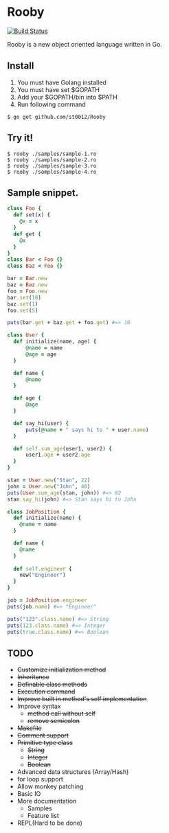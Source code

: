 # Rooby

[![Build Status](https://travis-ci.org/st0012/Rooby.svg?branch=master)](https://travis-ci.org/st0012/Rooby)

Rooby is a new object oriented language written in Go.

## Install

1. You must have Golang installed
2. You must have set $GOPATH
3. Add your $GOPATH/bin into $PATH
4. Run following command 

```
$ go get github.com/st0012/Rooby
```

## Try it!
```
$ rooby ./samples/sample-1.ro
$ rooby ./samples/sample-2.ro
$ rooby ./samples/sample-3.ro
$ rooby ./samples/sample-4.ro
```

##  Sample snippet.
```ruby
class Foo {
  def set(x) {
    @x = x
  }
  def get {
    @x
  }
}
class Bar < Foo {}
class Baz < Foo {}

bar = Bar.new
baz = Baz.new
foo = Foo.new
bar.set(10)
baz.set(1)
foo.set(5)

puts(bar.get + baz.get + foo.get) #=> 16
```

```ruby
class User {
  def initialize(name, age) {
      @name = name
      @age = age
  }

  def name {
      @name
  }

  def age {
      @age
  }

  def say_hi(user) {
      puts(@name + " says hi to " + user.name)
  }

  def self.sum_age(user1, user2) {
      user1.age + user2.age
  }
}

stan = User.new("Stan", 22)
john = User.new("John", 40)
puts(User.sum_age(stan, john)) #=> 62
stan.say_hi(john) #=> Stan says hi to John
```

```ruby
class JobPosition {
  def initialize(name) {
    @name = name
  }

  def name {
    @name
  }
    
  def self.engineer {
    new("Engineer")
  }
}

job = JobPosition.engineer
puts(job.name) #=> "Engineer"
```


```ruby
puts("123".class.name) #=> String
puts(123.class.name) #=> Integer
puts(true.class.name) #=> Boolean
```

## TODO

- ~~Customize initialization method~~
- ~~Inheritance~~
- ~~Definable class methods~~
- ~~Execution command~~
- ~~Improve built in method's self implementation~~ 
- Improve syntax
    - ~~method call without self~~
    - ~~remove semicolon~~
- ~~Makefile~~
- ~~Comment support~~
- ~~Primitive type class~~
    - ~~String~~
    - ~~Integer~~
    - ~~Boolean~~
- Advanced data structures (Array/Hash)
- for loop support
- Allow monkey patching
- Basic IO
- More documentation
    - Samples
    - Feature list
- REPL(Hard to be done)
